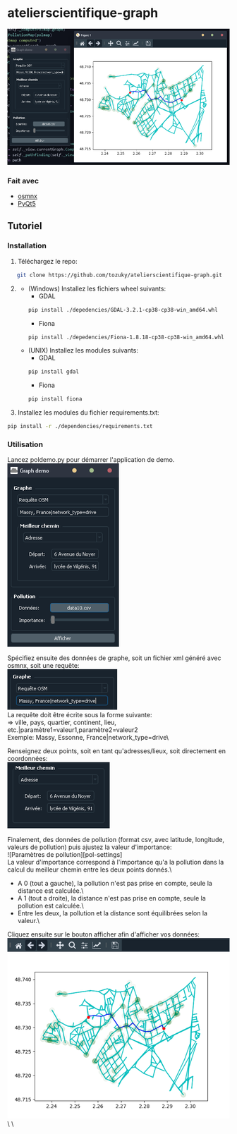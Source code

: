# atelierscientifique-graph

![Démo][demo-sc]

### Fait avec
* [osmnx](https://pypi.org/project/PyQt5/)
* [PyQt5](https://github.com/gboeing/osmnx)

<!-- UTILISATION -->
## Tutoriel

### Installation

1. Téléchargez le repo:
```sh
   git clone https://github.com/tozuky/atelierscientifique-graph.git
```
2. * (Windows) Installez les fichiers wheel suivants:
      * GDAL
      ```sh
      pip install ./depedencies/GDAL-3.2.1-cp38-cp38-win_amd64.whl
      ```
      * Fiona
      ```sh
      pip install ./depedencies/Fiona-1.8.18-cp38-cp38-win_amd64.whl
      ```
   * (UNIX) Installez les modules suivants:
      * GDAL
      ```sh
      pip install gdal
      ```
      * Fiona
      ```sh
      pip install fiona
      ``` 
3. Installez les modules du fichier requirements.txt:
  ```sh
  pip install -r ./dependencies/requirements.txt
  ```
  
### Utilisation

Lancez poldemo.py pour démarrer l'application de demo.\
![Application Démo][app-sc]

Spécifiez ensuite des données de graphe, soit un fichier xml généré avec osmnx, soit une requête:\
![Paramètres du graphe][graph-settings-sc]\
La requête doit être écrite sous la forme suivante:\
    => ville, pays, quartier, continent, lieu, etc.|paramètre1=valeur1,paramètre2=valeur2\
    Exemple: Massy, Essonne, France|network_type=drive\

Renseignez deux points, soit en tant qu'adresses/lieux, soit directement en coordonnées:\
![Paramètres du chemin][path-settings-sc]

Finalement, des données de pollution (format csv, avec latitude, longitude, valeurs de pollution) puis ajustez la valeur d'importance:\
![Paramètres de pollution][pol-settings]\
La valeur d'importance correspond à l'importance qu'a la pollution dans la calcul du meilleur chemin entre les deux points donnés.\
* A 0 (tout a gauche), la pollution n'est pas prise en compte, seule la distance est calculée.\
* A 1 (tout a droite), la distance n'est pas prise en compte, seule la pollution est calculée.\
* Entre les deux, la pollution et la distance sont équilibrées selon la valeur.\

Cliquez ensuite sur le bouton afficher afin d'afficher vos données:\
![Rendu final][plot-sc]\\
\\
<!-- MARKDOWN LINKS & IMAGES -->
<!-- https://www.markdownguide.org/basic-syntax/#reference-style-links -->
[demo-sc]: screenshots/demo.PNG
[app-sc]: screenshots/demoapp.PNG
[graph-settings-sc]: screenshots/requête.PNG
[path-settings-sc]: screenshots/path.PNG
[pol-settings-sc]: screenshots/pol.PNG
[plot-sc]: screenshots/plot.PNG
